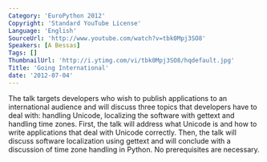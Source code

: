 ```yaml
---
Category: 'EuroPython 2012'
Copyright: 'Standard YouTube License'
Language: 'English'
SourceUrl: 'http://www.youtube.com/watch?v=tbk0Mpj3SO8'
Speakers: [A Bessas]
Tags: []
ThumbnailUrl: 'http://i.ytimg.com/vi/tbk0Mpj3SO8/hqdefault.jpg'
Title: 'Going International'
date: '2012-07-04'
---
```

The talk targets developers who wish to publish applications to an
international audience and will discuss three topics that developers have to
deal with: handling Unicode, localizing the software with gettext and handling
time zones. First, the talk will address what Unicode is and how to write
applications that deal with Unicode correctly. Then, the talk will discuss
software localization using gettext and will conclude with a discussion of
time zone handling in Python. No prerequisites are necessary.
